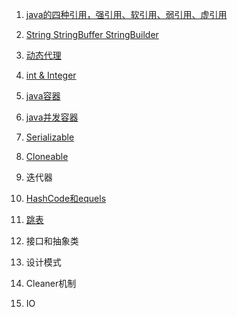 1. [java的四种引用，强引用、软引用、弱引用、虚引用](https://github.com/wangjunjie0817/code/blob/master/javaDemo/src/main/java/com/wang/code/RefDemo.java)

2. [String StringBuffer StringBuilder](https://github.com/wangjunjie0817/code/blob/master/javaDemo/src/main/java/com/wang/code/StringDemo.java)

3. [动态代理](https://github.com/wangjunjie0817/code/blob/master/javaDemo/src/main/java/com/wang/code/ProxyDemo.java)

4. [int & Integer](https://github.com/wangjunjie0817/code/blob/master/javaDemo/src/main/java/com/wang/code/IntegerDemo.java)

5. [java容器](https://github.com/wangjunjie0817/note/blob/master/java/containersNote.md)

6. [java并发容器](https://github.com/wangjunjie0817/note/blob/master/java/concurrentContainersNote.md)
   
6. [Serializable](https://github.com/wangjunjie0817/note/blob/master/java/serializableNote.md)

7. [Cloneable](https://github.com/wangjunjie0817/note/blob/master/java/cloneable.md)

8. 迭代器

9. [HashCode和equels](https://github.com/wangjunjie0817/note/blob/master/java/equalsNote.md)

10. [跳表](https://github.com/wangjunjie0817/note/blob/master/java/ConcurrentSkipListMapNote.md)

11. 接口和抽象类

12. 设计模式

13. Cleaner机制

14. IO
